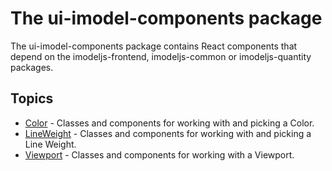 # The ui-imodel-components package

The ui-imodel-components package contains React components that depend on the imodeljs-frontend, imodeljs-common or imodeljs-quantity packages.

## Topics

- [Color](./Color.md) - Classes and components for working with and picking a Color.
- [LineWeight](./LineWeight.md) - Classes and components for working with and picking a Line Weight.
- [Viewport](./Viewport.md) - Classes and components for working with a Viewport.
